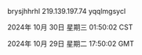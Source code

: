 brysjhhrhl 219.139.197.74 yqqlmgsycl

2024年 10月 30日 星期三 01:50:02 CST

2024年 10月 29日 星期二 17:50:02 GMT

